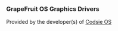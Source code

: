 ﻿### GrapeFruit OS Graphics Drivers

Provided by the developer(s) of [Codsie OS](https://github.com/Codsie/CodsieOS)

